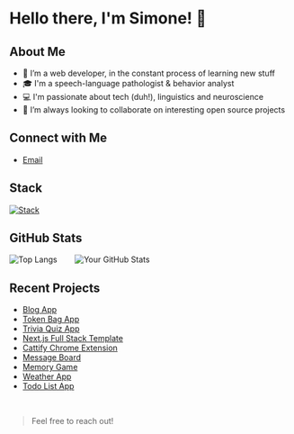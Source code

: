 # Hello there, I'm Simone! 👋

## About Me
- 🌱 I’m a web developer, in the constant process of learning new stuff
- 🎓 I'm a speech-language pathologist & behavior analyst
- 💻 I'm passionate about tech (duh!), linguistics and neuroscience
- 🔎 I’m always looking to collaborate on interesting open source projects

## Connect with Me
- [Email](mailto:simonetimi.dev@gmail.com)

## Stack
[![Stack](https://skillicons.dev/icons?i=js,ts,react,nextjs,nodejs,express,tailwind,postgres,mongodb,python,java,angular,mysql&perline=5)](https://skillicons.dev)

## GitHub Stats
![Top Langs](https://github-readme-stats.vercel.app/api/top-langs/?username=simonetimi&layout=donut)&nbsp; &nbsp; &nbsp; &nbsp;
![Your GitHub Stats](https://github-readme-stats.vercel.app/api?username=simonetimi&show_icons=true&hide_rank=true)

## Recent Projects
- [Blog App](https://github.com/simonetimi/blog-app)
- [Token Bag App](https://github.com/simonetimi/token-app-rpg)
- [Trivia Quiz App](https://github.com/simonetimi/cs50x-final-project)
- [Next.js Full Stack Template](https://github.com/simonetimi/nextjs-authjs-template)
- [Cattify Chrome Extension](https://github.com/simonetimi/cattify)
- [Message Board](https://github.com/simonetimi/message-board)
- [Memory Game](https://github.com/simonetimi/memory-game)
- [Weather App](https://github.com/simonetimi/weather-app)
- [Todo List App](https://github.com/simonetimi/todo-list-app)

<br>

> Feel free to reach out!
